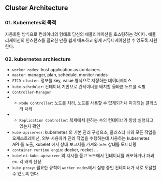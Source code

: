 ## Cluster Architecture

### 01. Kubernetes의 목적
자동화된 방식으로 컨테이너의 형태로 당신의 애플리케이션을 호스팅하는 것이다.
애플리케이션의 인스턴스를 필요한 만큼 쉽게 배포하고 쉽게 커뮤니케이션할 수 있도록 지원한다.

### 02. kubernetes archiecture
- `worker nodes`: host application as containers
- `master`: manager, plan, schedule, monitor nodes
- `ETCD cluster`: 정보를 key, value 형식으로 저장하는 데이터베이스
- `kube-scheduler`: 컨테이너 기반으로 컨테이너를 배치할 올바른 노드를 식별
- `Controller-Manager`
- - `Node Controller`: 노드를 처리, 노드를 사용할 수 없게되거나 파괴되는 클러스터 처리
- - `Replication Controller`: 복제에서 원하는 수의 컨테이너가 항상 실행되고 있는지 확인
- `kube-apiserver`: 
  kubernetes 의 기본 관리 구성요소, 클러스터 내의 모든 작업을 오케스트레이션, 외부 사용자가 관리 작업을 수행하는데 사용하는 kubernetes API 를 노출,
  kubelet 에서 상태 보고서를 가져와 노드 상태를 모니터링
- `container runtime engin`: docker, rocket ...
- `kubelet`: `kube-apiserver` 의 지시를 듣고 노드에서 컨테이너를 배포하거나 파괴 ex. 각 배의 선장
- `kube-proxy`: 필요한 규칙이 `worker nodes`에서 실행 중인 컨테이너가 서로 도달할 수 있도록 한다.